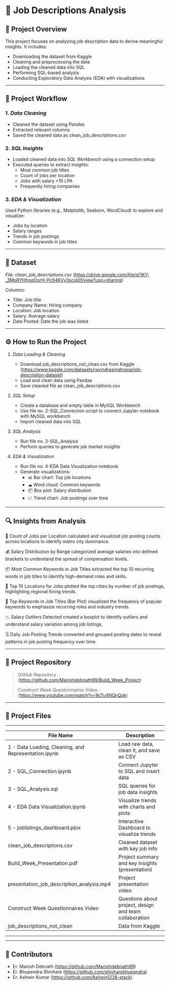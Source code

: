 # 💼 Job Descriptions Analysis

## 📌 Project Overview  
This project focuses on analyzing job description data to derive meaningful insights. It includes:
- Downloading the dataset from Kaggle  
- Cleaning and preprocessing the data  
- Loading the cleaned data into SQL  
- Performing SQL-based analysis  
- Conducting Exploratory Data Analysis (EDA) with visualizations  

---

## 🔄 Project Workflow

### 1. *Data Cleaning*  
- Cleaned the dataset using *Pandas*  
- Extracted relevant columns  
- Saved the cleaned data as clean_job_descriptions.csv  

### 2. *SQL Insights*  
- Loaded cleaned data into *SQL Workbench* using a connection setup  
- Executed queries to extract insights:  
  - Most common job titles  
  - Count of jobs per location  
  - Jobs with salary >10 LPA  
  - Frequently hiring companies  

### 3. *EDA & Visualization*  
Used Python libraries (e.g., Matplotlib, Seaborn, WordCloud) to explore and visualize:  
- Jobs by location  
- Salary ranges  
- Trends in job postings  
- Common keywords in job titles  

---

## 📁 Dataset  
*File:* clean_job_descriptions.csv (https://drive.google.com/file/d/1KY-_3MoRYHhgqOorH-PcX4KVy3sciq0f/view?usp=sharing)

*Columns:*  
- Title: Job title  
- Company Name: Hiring company  
- Location: Job location  
- Salary: Average salary  
- Date Posted: Date the job was listed  

---

## ⚙ How to Run the Project

1. *Data Loading & Cleaning*  
   - Download job_descriptions_not_clean.csv from Kaggle (https://www.kaggle.com/datasets/ravindrasinghrana/job-description-dataset)
   - Load and clean data using Pandas  
   - Save cleaned file as clean_job_descriptions.csv  

2. *SQL Setup*  
   - Create a database and empty table in MySQL Workbench  
   - Use file no. 2-SQL_Connection script to connect Jupyter notebook with MySQL workbench
   - Import cleaned data into SQL  

3. *SQL Analysis*  
   - Run file no. 3-SQL_Analysis  
   - Perform queries to generate job market insights  

4. *EDA & Visualization*  
   - Run file no. 4-EDA Data Visualization notebook  
   - Generate visualizations:  
     - 📊 Bar chart: Top job locations  
     - ☁ Word cloud: Common keywords  
     - 📦 Box plot: Salary distribution  
     - 📈 Trend chart: Job postings over time  

---

## 🔍 Insights from Analysis  
📍 Count of Jobs per Location calculated and visualized job posting counts across locations to identify metro city dominance.

💰 Salary Distribution by Range categorized average salaries into defined brackets to understand the spread of compensation levels.

📦 Most Common Keywords in Job Titles extracted the top 10 recurring words in job titles to identify high-demand roles and skills.

🌆 Top 10 Locations for Jobs plotted the top cities by number of job postings, highlighting regional hiring trends.

🔑 Top Keywords in Job Titles (Bar Plot) visualized the frequency of popular keywords to emphasize recurring roles and industry trends.

📉 Salary Outliers Detected created a boxplot to identify outliers and understand salary variation among job listings.

🗓 Daily Job Posting Trends converted and grouped posting dates to reveal patterns in job posting frequency over time.

---

## 🔗 Project Repository  
> GitHub Repository : (https://github.com/Manishdebnath99/Build_Week_Project)

> Construct Week Questionnaires Video : (https://www.youtube.com/watch?v=9cTu4NQnQqk)

---
## 📁 Project Files
------------------------------------------------------------------------------------------------------------------------
| File Name                                          | Description                                                     |
|----------------------------------------------------|-----------------------------------------------------------------|
| 1 - Data Loading, Cleaning, and Representation.ipynb    | Load raw data, clean it, and save as CSV                   |
| 2 - SQL_Connection.ipynb                                | Connect Jupyter to SQL and insert data                     |
| 3 - SQL_Analysis.sql                                    | SQL queries for job data insights                          |
| 4 - EDA Data Visualization.ipynb                        | Visualize trends with charts and plots                     |
| 5 - joblistings_dashboard.pbix                          | Interactive Dashboard to visualize trends                  |                
| clean_job_descriptions.csv                              | Cleaned dataset with key job info                          |
| Build_Week_Presentation.pdf                             | Project summary and key insights (presentation)            |
| presentation_job_description_analysis.mp4               | Project presentation video                                 |
| Construct Week Questionnaires Video                     | Questions about project, design and team collaboration     |
| job_descriptions_not_clean                              | Data from Kaggle                                           |
------------------------------------------------------------------------------------------------------------------------
---
## 👥 Contributors  
- Er. Manish Debnath  (https://github.com/Manishdebnath99)
- Er. Bhupendra Shivhare (https://github.com/shivharebhupendra)
- Er. Ashwin Kumar (https://github.com/Ashwin1238-stack)

